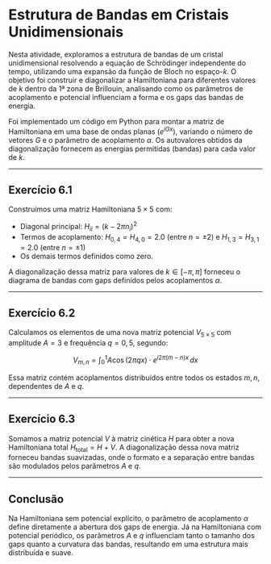 # Estrutura de Bandas em Cristais Unidimensionais

Nesta atividade, exploramos a estrutura de bandas de um cristal unidimensional resolvendo a equação de Schrödinger independente do tempo, utilizando uma expansão da função de Bloch no espaço-$k$. O objetivo foi construir e diagonalizar a Hamiltoniana para diferentes valores de $k$ dentro da 1ª zona de Brillouin, analisando como os parâmetros de acoplamento e potencial influenciam a forma e os gaps das bandas de energia.

Foi implementado um código em Python para montar a matriz de Hamiltoniana em uma base de ondas planas ($e^{iGx}$), variando o número de vetores $G$ e o parâmetro de acoplamento $\alpha$. Os autovalores obtidos da diagonalização fornecem as energias permitidas (bandas) para cada valor de $k$.

---

## Exercício 6.1

Construímos uma matriz Hamiltoniana $5 \times 5$ com:

- Diagonal principal: $H_{ii} = (k - 2\pi n_i)^2$
- Termos de acoplamento: $H_{0,4} = H_{4,0} = 2.0$ (entre $n = \pm2$) e $H_{1,3} = H_{3,1} = 2.0$ (entre $n = \pm1$)
- Os demais termos definidos como zero.

A diagonalização dessa matriz para valores de $k \in [-\pi, \pi]$ forneceu o diagrama de bandas com gaps definidos pelos acoplamentos $\alpha$.

---

## Exercício 6.2

Calculamos os elementos de uma nova matriz potencial $V_{5 \times 5}$ com amplitude $A = 3$ e frequência $q = 0{,}5$, segundo:

$$
V_{m,n} = \int_0^1 A \cos(2\pi q x) \cdot e^{i 2\pi (m-n)x} \, dx
$$

Essa matriz contém acoplamentos distribuídos entre todos os estados $m,n$, dependentes de $A$ e $q$.

---

## Exercício 6.3

Somamos a matriz potencial $V$ à matriz cinética $H$ para obter a nova Hamiltoniana total $H_\text{total} = H + V$. A diagonalização dessa nova matriz forneceu bandas suavizadas, onde o formato e a separação entre bandas são modulados pelos parâmetros $A$ e $q$.

---

## Conclusão

Na Hamiltoniana sem potencial explícito, o parâmetro de acoplamento $\alpha$ define diretamente a abertura dos gaps de energia. Já na Hamiltoniana com potencial periódico, os parâmetros $A$ e $q$ influenciam tanto o tamanho dos gaps quanto a curvatura das bandas, resultando em uma estrutura mais distribuída e suave.
